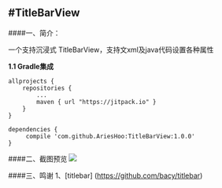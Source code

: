#TitleBarView
--------------------------
####一、简介：

一个支持沉浸式 TitleBarView，支持文xml及java代码设置各种属性

**1.1 Gradle集成**

```
allprojects {
    repositories {
        ...
        maven { url "https://jitpack.io" }
    }
}
```

```
dependencies {
     compile 'com.github.AriesHoo:TitleBarView:1.0.0'
}
```

####二、截图预览
![](https://github.com/AriesHoo/TitleBarView/blob/master/screenshot/00.png)

####三、鸣谢
1、[titlebar] (https://github.com/bacy/titlebar) 
